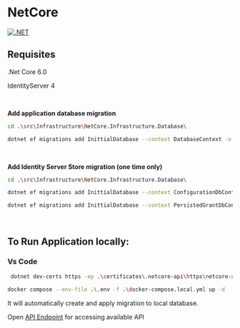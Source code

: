 # NetCore

[![.NET](https://github.com/NghiaNguyen170192/NetCore/actions/workflows/netcore-ci.yml/badge.svg)](https://github.com/NghiaNguyen170192/NetCore/actions/workflows/netcore-ci.yml)

## Requisites
.Net Core 6.0

IdentityServer 4

<br />


**Add application database migration**
```bash
cd .\src\Infrastructure\NetCore.Infrastructure.Database\

dotnet ef migrations add InittialDatabase --context DatabaseContext -o .\Migrations\
```

<br />


**Add Identity Server Store migration (one time only)**
```bash
cd .\src\Infrastructure\NetCore.Infrastructure.Database\

dotnet ef migrations add InittialDatabase --context ConfigurationDbContext -o .\Migrations\ConfigurationDb

dotnet ef migrations add InittialDatabase --context PersistedGrantDbContext -o .\Migrations\PersistedGrantDb
```

<br />

## To Run Application locally:
### Vs Code

```bash
 dotnet dev-certs https -ep .\certificates\.netcore-api\https\netcore-api.pfx -p aJ3oPVRd6vPWndrqSf4gYFsc5P3BYM --trust

docker compose --env-file .\.env -f .\docker-compose.local.yml up -d
```

It will automatically create and apply migration to  local database.

Open [API Endpoint](https://localhost:6001/swagger/index.html) for accessing available API
<br />